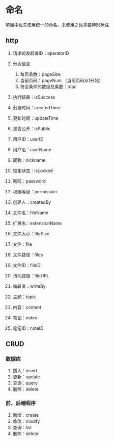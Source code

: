 # 命名

项目中优先使用统一的命名，未使用之处需要特别标注

## http

1. 请求的发起者ID：operatorID
2. 分页信息
    1. 每页条数：pageSize
    2. 当前页码：pageNum （当前页码从1开始）
    3. 符合条件的数据总条数：total
3. 执行结果：isSuccess
4. 创建时间：createdTime
5. 更新时间：updateTime
6. 是否公开：isPublic

7. 用户ID：userID
8. 用户名：userName
9. 昵称：nickname
10. 锁定状态：isLocked
11. 密码：password
12. 权限等级：permission
13. 创建人：createdBy

14. 文件名：fileName
15. 扩展名：extensionName
16. 文件大小：fileSize
17. 文件：file
18. 文件路径：files
19. 文件ID：fileID
20. 访问路径：fileURL

21. 编辑者：writeBy
22. 主题：topic
23. 内容：content
24. 笔记：notes
25. 笔记ID：noteID

## CRUD

### 数据库

1. 插入：insert
2. 更新：update
3. 查询：query
4. 删除：delete

### 前、后端程序

1. 新增：create
2. 修改：modify
3. 查询：list
4. 删除：delete
